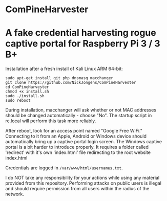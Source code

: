# ComPineHarvester

# A fake credential harvesting rogue captive portal for Raspberry Pi 3 / 3 B+

Installation after a fresh install of Kali Linux ARM 64-bit:
	
```
sudo apt-get install git php dnsmasq macchanger
git clone https://github.com/NickJongens/ComPineHarvester
cd ComPineHarvester
chmod +x install.sh
sudo ./install.sh
sudo reboot
```
During installation, macchanger will ask whether or not MAC addresses should be changed automatically - choose "No". The startup script in rc.local will perform this task more reliably.

After reboot, look for an access point named "Google Free WiFi." Connecting to it from an Apple, Android or Windows device should automatically bring up a captive portal login screen.
The Windows captive portal is a bit harder to introduce properly. 
It requires a folder called 'redirect' with it's own 'index.html' file redirecting to the root website index.html

Credentials are logged in `/var/www/html/usernames.txt`.

I do NOT take any responsibility for your actions while using any material provided from this repository.
Performing attacks on public users is illegal and should require permission from all users within the radius of the network.
